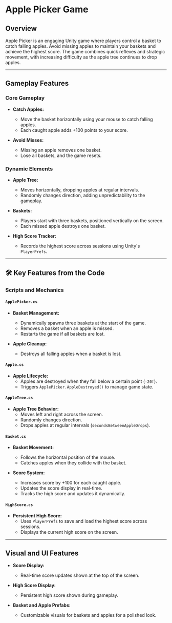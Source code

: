 # Apple Picker Game

## Overview
Apple Picker is an engaging Unity game where players control a basket to catch falling apples. Avoid missing apples to maintain your baskets and achieve the highest score. The game combines quick reflexes and strategic movement, with increasing difficulty as the apple tree continues to drop apples.

---

## Gameplay Features

### Core Gameplay
- **Catch Apples:**
  - Move the basket horizontally using your mouse to catch falling apples.
  - Each caught apple adds +100 points to your score.

- **Avoid Misses:**
  - Missing an apple removes one basket.
  - Lose all baskets, and the game resets.

### Dynamic Elements
- **Apple Tree:**
  - Moves horizontally, dropping apples at regular intervals.
  - Randomly changes direction, adding unpredictability to the gameplay.

- **Baskets:**
  - Players start with three baskets, positioned vertically on the screen.
  - Each missed apple destroys one basket.

- **High Score Tracker:**
  - Records the highest score across sessions using Unity's `PlayerPrefs`.

---

## 🛠️ Key Features from the Code

### Scripts and Mechanics

#### `ApplePicker.cs`
- **Basket Management:**
  - Dynamically spawns three baskets at the start of the game.
  - Removes a basket when an apple is missed.
  - Restarts the game if all baskets are lost.

- **Apple Cleanup:**
  - Destroys all falling apples when a basket is lost.

#### `Apple.cs`
- **Apple Lifecycle:**
  - Apples are destroyed when they fall below a certain point (`-20f`).
  - Triggers `ApplePicker.AppleDestroyed()` to manage game state.

#### `AppleTree.cs`
- **Apple Tree Behavior:**
  - Moves left and right across the screen.
  - Randomly changes direction.
  - Drops apples at regular intervals (`secondsBetweenAppleDrops`).

#### `Basket.cs`
- **Basket Movement:**
  - Follows the horizontal position of the mouse.
  - Catches apples when they collide with the basket.

- **Score System:**
  - Increases score by +100 for each caught apple.
  - Updates the score display in real-time.
  - Tracks the high score and updates it dynamically.

#### `HighScore.cs`
- **Persistent High Score:**
  - Uses `PlayerPrefs` to save and load the highest score across sessions.
  - Displays the current high score on the screen.

---

## Visual and UI Features
- **Score Display:**
  - Real-time score updates shown at the top of the screen.

- **High Score Display:**
  - Persistent high score shown during gameplay.

- **Basket and Apple Prefabs:**
  - Customizable visuals for baskets and apples for a polished look.
